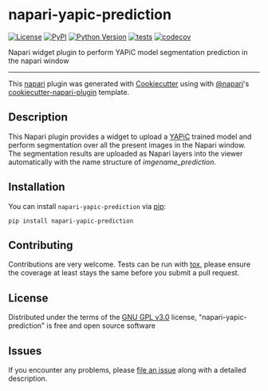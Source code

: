 # napari-yapic-prediction

[![License](https://img.shields.io/pypi/l/napari-yapic-prediction.svg?color=green)](https://github.com/dlesmesl/napari-yapic-prediction/raw/master/LICENSE)
[![PyPI](https://img.shields.io/pypi/v/napari-yapic-prediction.svg?color=green)](https://pypi.org/project/napari-yapic-prediction)
[![Python Version](https://img.shields.io/pypi/pyversions/napari-yapic-prediction.svg?color=green)](https://python.org)
[![tests](https://github.com/dlesmesl/napari-yapic-prediction/workflows/tests/badge.svg)](https://github.com/dlesmesl/napari-yapic-prediction/actions)
[![codecov](https://codecov.io/gh/dlesmesl/napari-yapic-prediction/branch/master/graph/badge.svg)](https://codecov.io/gh/dlesmesl/napari-yapic-prediction)

Napari widget plugin to perform YAPiC model segmentation prediction in the napari window

----------------------------------

This [napari] plugin was generated with [Cookiecutter] using with [@napari]'s [cookiecutter-napari-plugin] template.

<!--
Don't miss the full getting started guide to set up your new package:
https://github.com/napari/cookiecutter-napari-plugin#getting-started

and review the napari docs for plugin developers:
https://napari.org/docs/plugins/index.html
-->

## Description

This Napari plugin provides a widget to upload a [YAPiC](https://yapic.github.io/yapic/) trained model and perform segmentation over all the present images in the Napari window. The segmentation results are uploaded as Napari layers into the viewer automatically with the name structure of *imgename_prediction*. 

## Installation

You can install `napari-yapic-prediction` via [pip]:

    pip install napari-yapic-prediction

## Contributing

Contributions are very welcome. Tests can be run with [tox], please ensure
the coverage at least stays the same before you submit a pull request.

## License

Distributed under the terms of the [GNU GPL v3.0] license,
"napari-yapic-prediction" is free and open source software

## Issues

If you encounter any problems, please [file an issue] along with a detailed description.

[napari]: https://github.com/napari/napari
[Cookiecutter]: https://github.com/audreyr/cookiecutter
[@napari]: https://github.com/napari
[MIT]: http://opensource.org/licenses/MIT
[BSD-3]: http://opensource.org/licenses/BSD-3-Clause
[GNU GPL v3.0]: http://www.gnu.org/licenses/gpl-3.0.txt
[GNU LGPL v3.0]: http://www.gnu.org/licenses/lgpl-3.0.txt
[Apache Software License 2.0]: http://www.apache.org/licenses/LICENSE-2.0
[Mozilla Public License 2.0]: https://www.mozilla.org/media/MPL/2.0/index.txt
[cookiecutter-napari-plugin]: https://github.com/napari/cookiecutter-napari-plugin
[file an issue]: https://github.com/dlesmesl/napari-yapic-prediction/issues
[napari]: https://github.com/napari/napari
[tox]: https://tox.readthedocs.io/en/latest/
[pip]: https://pypi.org/project/pip/
[PyPI]: https://pypi.org/
